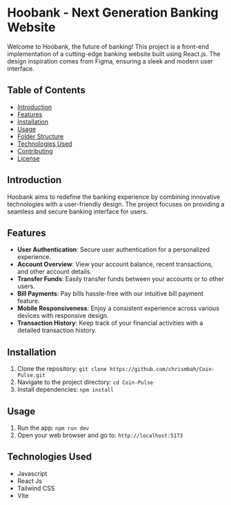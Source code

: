# Hoobank - Next Generation Banking Website

Welcome to Hoobank, the future of banking! This project is a front-end implementation of a cutting-edge banking website built using React.js. The design inspiration comes from Figma, ensuring a sleek and modern user interface.

## Table of Contents

- [Introduction](#introduction)
- [Features](#features)
- [Installation](#installation)
- [Usage](#usage)
- [Folder Structure](#folder-structure)
- [Technologies Used](#technologies-used)
- [Contributing](#contributing)
- [License](#license)

## Introduction

Hoobank aims to redefine the banking experience by combining innovative technologies with a user-friendly design. The project focuses on providing a seamless and secure banking interface for users.

## Features

- **User Authentication**: Secure user authentication for a personalized experience.
- **Account Overview**: View your account balance, recent transactions, and other account details.
- **Transfer Funds**: Easily transfer funds between your accounts or to other users.
- **Bill Payments**: Pay bills hassle-free with our intuitive bill payment feature.
- **Mobile Responsiveness**: Enjoy a consistent experience across various devices with responsive design.
- **Transaction History**: Keep track of your financial activities with a detailed transaction history.

## Installation

1. Clone the repository: `git clone https://github.com/chrismbah/Coin-Pulse.git`
2. Navigate to the project directory: `cd Coin-Pulse`
3. Install dependencies: `npm install`

## Usage

1. Run the app: `npm run dev`
2. Open your web browser and go to: `http://localhost:5173`

## Technologies Used
- Javascript
- React Js
- Tailwind CSS
- Vite

